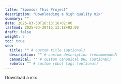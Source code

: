 ```yaml
---
title: "Sponsor This Project"
description: "Downloading a high quality mix"
summary: ""
date: 2025-03-30T16:13:18+02:00
lastmod: 2025-03-30T16:13:18+02:00
draft: false
weight: 5
toc: true
seo:
  title: "" # custom title (optional)
  description: "" # custom description (recommended)
  canonical: "" # custom canonical URL (optional)
  robots: "" # custom robot tags (optional)
---
```


Download a mix

